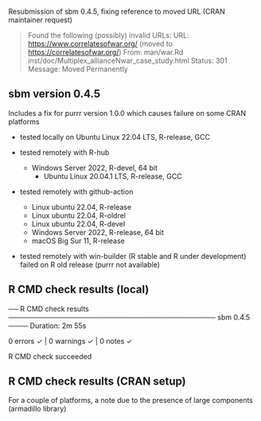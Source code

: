 
Resubmission of sbm 0.4.5, fixing reference to moved URL (CRAN maintainer request)

>  Found the following (possibly) invalid URLs:
     URL: https://www.correlatesofwar.org/ (moved to
https://correlatesofwar.org/)
       From: man/war.Rd
             inst/doc/Multiplex_allianceNwar_case_study.html
       Status: 301
       Message: Moved Permanently

## sbm version 0.4.5

Includes a fix for purrr version 1.0.0 which causes failure on some CRAN platforms  

* tested locally on Ubuntu Linux 22.04 LTS, R-release, GCC

* tested remotely with R-hub 
  - Windows Server 2022, R-devel, 64 bit
	- Ubuntu Linux 20.04.1 LTS, R-release, GCC

* tested remotely with github-action
  - Linux ubuntu 22.04, R-release 
  - Linux ubuntu 22.04, R-oldrel 
  - Linux ubuntu 22.04, R-devel 
  - Windows Server 2022, R-release, 64 bit
  - macOS Big Sur 11, R-release

- tested remotely with win-builder (R stable and R under development)
  failed on R old release (purrr not available)
  
## R CMD check results (local)

── R CMD check results ────────────────────────────────────────── sbm 0.4.5 ────
Duration: 2m 55s

0 errors ✓ | 0 warnings ✓ | 0 notes ✓

R CMD check succeeded

## R CMD check results (CRAN setup)

For a couple of platforms, a note due to the presence of large components (armadillo library)

